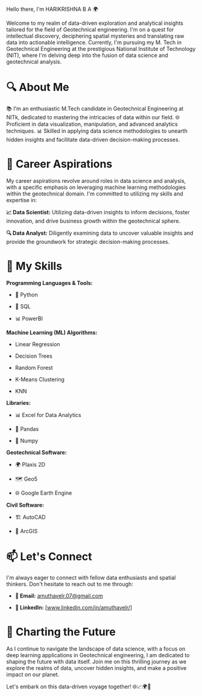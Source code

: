Hello there, I'm HARIKRISHNA B A 🌍

Welcome to my realm of data-driven exploration and analytical insights tailored for the field of Geotechnical engineering. I'm on a quest for intellectual discovery, deciphering spatial mysteries and translating raw data into actionable intelligence. Currently, I'm pursuing my M. Tech in Geotechnical Engineering at the prestigious National Institute of Technology (NIT), where I'm delving deep into the fusion of data science and geotechnical analysis.

# 🔍 About Me
📚 I'm an enthusiastic M.Tech candidate in Geotechnical Engineering at NITk, dedicated to mastering the intricacies of data within our field.
🌐 Proficient in data visualization, manipulation, and advanced analytics techniques.
📊 Skilled in applying data science methodologies to unearth hidden insights and facilitate data-driven decision-making processes.

# 🎯 Career Aspirations
My career aspirations revolve around roles in data science and analysis, with a specific emphasis on leveraging machine learning methodologies within the geotechnical domain. I'm committed to utilizing my skills and expertise in:

**📈 Data Scientist:** Utilizing data-driven insights to inform decisions, foster innovation, and drive business growth within the geotechnical sphere.

**🔍 Data Analyst:** Diligently examining data to uncover valuable insights and provide the groundwork for strategic decision-making processes.

# 💼 My Skills
**Programming Languages & Tools:**
- 🐍 Python
* 💽 SQL
+ 📊  PowerBI

**Machine Learning (ML) Algorithms:**
- Linear Regression
* Decision Trees
+ Random Forest
* K-Means Clustering
+ KNN

**Libraries:**
- 📊 Excel for Data Analytics
* 🐼 Pandas
+ 🔢 Numpy

**Geotechnical Software:**
- 🌍 Plaxis 2D
* 🗺️ Geo5
+ 🌐 Google Earth Engine

**Civil Software:**
- 🏗️ AutoCAD
* 🏢 ArcGIS

# 📫 Let's Connect
I'm always eager to connect with fellow data enthusiasts and spatial thinkers. Don't hesitate to reach out to me through:

- **📧 Email:** amuthavelr.07@gmail.com
* **💼 LinkedIn:** [www.linkedin.com/in/amuthavelr/]

# 🚀 Charting the Future
As I continue to navigate the landscape of data science, with a focus on deep learning applications in Geotechnical engineering, I am dedicated to shaping the future with data itself. Join me on this thrilling journey as we explore the realms of data, uncover hidden insights, and make a positive impact on our planet.


Let's embark on this data-driven voyage together! 🌐📈🌍🧠
